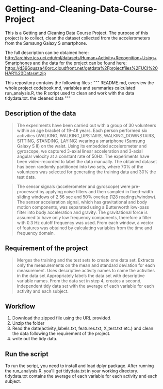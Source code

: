 # Getting-and-Cleaning-Data-Course-Project
This is a Getting and Cleaning Data Course Project. The purpose of this project is to collect, clean the dataset collected from the accelerometers from the Samsung Galaxy S smartphone. 

The full description can be obtained here: http://archive.ics.uci.edu/ml/datasets/Human+Activity+Recognition+Using+Smartphones
and the data for the project can be found here:  https://d396qusza40orc.cloudfront.net/getdata%2Fprojectfiles%2FUCI%20HAR%20Dataset.zip

This repository contains the following files :
"""
README.md, overview the whole project
codebook.md, variables and summaries calculated
run_analysis.R, the R script used to clean and work with the data
tidydata.txt. the cleaned data
"""

## Description of the data 
>The experiments have been carried out with a group of 30 volunteers within an age bracket of 19-48 years. Each person performed six activities (WALKING, WALKING_UPSTAIRS, WALKING_DOWNSTAIRS, SITTING, STANDING, LAYING) wearing a smartphone (Samsung Galaxy S II) on the waist. Using its embedded accelerometer and gyroscope, we captured 3-axial linear acceleration and 3-axial angular velocity at a constant rate of 50Hz. The experiments have been video-recorded to label the data manually. The obtained dataset has been randomly partitioned into two sets, where 70% of the volunteers was selected for generating the training data and 30% the test data. 

>The sensor signals (accelerometer and gyroscope) were pre-processed by applying noise filters and then sampled in fixed-width sliding windows of 2.56 sec and 50% overlap (128 readings/window). The sensor acceleration signal, which has gravitational and body motion components, was separated using a Butterworth low-pass filter into body acceleration and gravity. The gravitational force is assumed to have only low frequency components, therefore a filter with 0.3 Hz cutoff frequency was used. From each window, a vector of features was obtained by calculating variables from the time and frequency domain.

## Requirement of the project
>Merges the training and the test sets to create one data set.
>Extracts only the measurements on the mean and standard deviation for each measurement.
>Uses descriptive activity names to name the activities in the data set
>Appropriately labels the data set with descriptive variable names.
>From the data set in step 4, creates a second, independent tidy data set with the average of each variable for each activity and each subject.

## Workflow
1. Download the zipped file using the URL provided.
2. Unzip the folder
3. Read the data(activity_labels.txt, features.txt, X_test.txt etc.) and clean the data following the requirement of the project.
4. write out the tidy data. 

## Run the script
To run the script, you need to install and load dplyr package. After running the run_analysis.R, you'll get tidydata.txt in your working directory. tidydata.txt contains the average of each variable for each activity and each subject.


